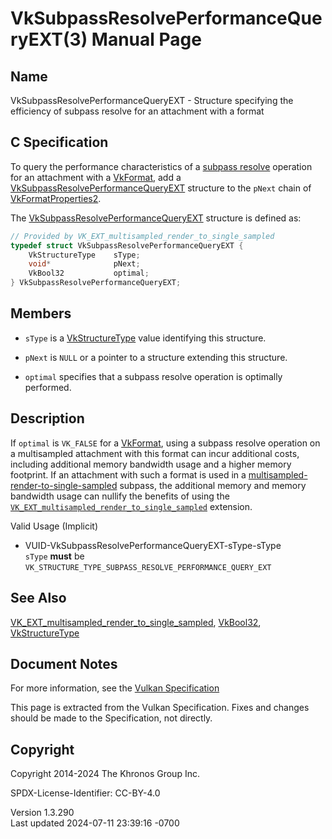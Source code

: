 # VkSubpassResolvePerformanceQueryEXT(3) Manual Page

## Name

VkSubpassResolvePerformanceQueryEXT - Structure specifying the
efficiency of subpass resolve for an attachment with a format



## <a href="#_c_specification" class="anchor"></a>C Specification

To query the performance characteristics of a <a
href="https://registry.khronos.org/vulkan/specs/1.3-extensions/html/vkspec.html#renderpass-subpass"
target="_blank" rel="noopener">subpass resolve</a> operation for an
attachment with a [VkFormat](https://registry.khronos.org/vulkan/specs/1.3-extensions/man/html/VkFormat.html), add a
[VkSubpassResolvePerformanceQueryEXT](https://registry.khronos.org/vulkan/specs/1.3-extensions/man/html/VkSubpassResolvePerformanceQueryEXT.html)
structure to the `pNext` chain of
[VkFormatProperties2](https://registry.khronos.org/vulkan/specs/1.3-extensions/man/html/VkFormatProperties2.html).

The
[VkSubpassResolvePerformanceQueryEXT](https://registry.khronos.org/vulkan/specs/1.3-extensions/man/html/VkSubpassResolvePerformanceQueryEXT.html)
structure is defined as:

``` c
// Provided by VK_EXT_multisampled_render_to_single_sampled
typedef struct VkSubpassResolvePerformanceQueryEXT {
    VkStructureType    sType;
    void*              pNext;
    VkBool32           optimal;
} VkSubpassResolvePerformanceQueryEXT;
```

## <a href="#_members" class="anchor"></a>Members

- `sType` is a [VkStructureType](https://registry.khronos.org/vulkan/specs/1.3-extensions/man/html/VkStructureType.html) value identifying
  this structure.

- `pNext` is `NULL` or a pointer to a structure extending this
  structure.

- `optimal` specifies that a subpass resolve operation is optimally
  performed.

## <a href="#_description" class="anchor"></a>Description

If `optimal` is `VK_FALSE` for a [VkFormat](https://registry.khronos.org/vulkan/specs/1.3-extensions/man/html/VkFormat.html), using a
subpass resolve operation on a multisampled attachment with this format
can incur additional costs, including additional memory bandwidth usage
and a higher memory footprint. If an attachment with such a format is
used in a <a
href="https://registry.khronos.org/vulkan/specs/1.3-extensions/html/vkspec.html#subpass-multisampledrendertosinglesampled"
target="_blank" rel="noopener">multisampled-render-to-single-sampled</a>
subpass, the additional memory and memory bandwidth usage can nullify
the benefits of using the
[`VK_EXT_multisampled_render_to_single_sampled`](https://registry.khronos.org/vulkan/specs/1.3-extensions/man/html/VK_EXT_multisampled_render_to_single_sampled.html)
extension.

Valid Usage (Implicit)

- <a href="#VUID-VkSubpassResolvePerformanceQueryEXT-sType-sType"
  id="VUID-VkSubpassResolvePerformanceQueryEXT-sType-sType"></a>
  VUID-VkSubpassResolvePerformanceQueryEXT-sType-sType  
  `sType` **must** be
  `VK_STRUCTURE_TYPE_SUBPASS_RESOLVE_PERFORMANCE_QUERY_EXT`

## <a href="#_see_also" class="anchor"></a>See Also

[VK_EXT_multisampled_render_to_single_sampled](https://registry.khronos.org/vulkan/specs/1.3-extensions/man/html/VK_EXT_multisampled_render_to_single_sampled.html),
[VkBool32](https://registry.khronos.org/vulkan/specs/1.3-extensions/man/html/VkBool32.html), [VkStructureType](https://registry.khronos.org/vulkan/specs/1.3-extensions/man/html/VkStructureType.html)

## <a href="#_document_notes" class="anchor"></a>Document Notes

For more information, see the <a
href="https://registry.khronos.org/vulkan/specs/1.3-extensions/html/vkspec.html#VkSubpassResolvePerformanceQueryEXT"
target="_blank" rel="noopener">Vulkan Specification</a>

This page is extracted from the Vulkan Specification. Fixes and changes
should be made to the Specification, not directly.

## <a href="#_copyright" class="anchor"></a>Copyright

Copyright 2014-2024 The Khronos Group Inc.

SPDX-License-Identifier: CC-BY-4.0

Version 1.3.290  
Last updated 2024-07-11 23:39:16 -0700

